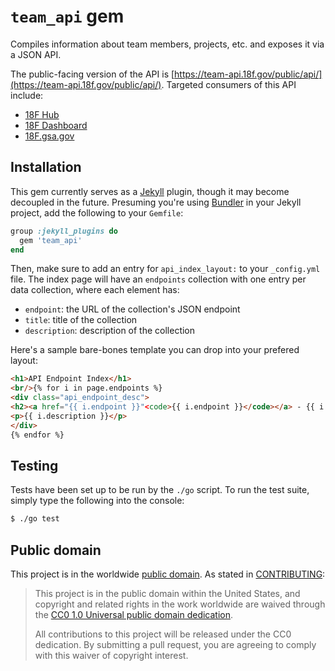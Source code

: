 # `team_api` gem

Compiles information about team members, projects, etc. and exposes it via a
JSON API.

The public-facing version of the API is [https://team-api.18f.gov/public/api/](https://team-api.18f.gov/public/api/). Targeted consumers of this API include:

- [18F Hub](https://github.com/18F/hub)
- [18F Dashboard](https://github.com/18F/dashboard)
- [18F.gsa.gov](https://github.com/18F/18f.gsa.gov)

## Installation

This gem currently serves as a [Jekyll](https://jekyllrb.com/) plugin, though
it may become decoupled in the future. Presuming you're using
[Bundler](http://bundler.io) in your Jekyll project, add the following to your
`Gemfile`:

```ruby
group :jekyll_plugins do
  gem 'team_api'
end
```

Then, make sure to add an entry for `api_index_layout:` to your `_config.yml`
file. The index page will have an `endpoints` collection with one entry per
data collection, where each element has:

* `endpoint`: the URL of the collection's JSON endpoint
* `title`: title of the collection
* `description`: description of the collection

Here's a sample bare-bones template you can drop into your prefered layout:

```html
<h1>API Endpoint Index</h1>
<br/>{% for i in page.endpoints %}
<div class="api_endpoint_desc">
<h2><a href="{{ i.endpoint }}"<code>{{ i.endpoint }}</code></a> - {{ i.title }}</h2>
<p>{{ i.description }}</p>
</div>
{% endfor %}
```

## Testing

Tests have been set up to be run by the `./go` script. To run the test suite, simply type the following
into the console:

```bash
$ ./go test
```

## Public domain

This project is in the worldwide [public domain](LICENSE.md). As stated in [CONTRIBUTING](CONTRIBUTING.md):

> This project is in the public domain within the United States, and copyright and related rights in the work worldwide are waived through the [CC0 1.0 Universal public domain dedication](https://creativecommons.org/publicdomain/zero/1.0/).
>
> All contributions to this project will be released under the CC0
>dedication. By submitting a pull request, you are agreeing to comply
>with this waiver of copyright interest.
